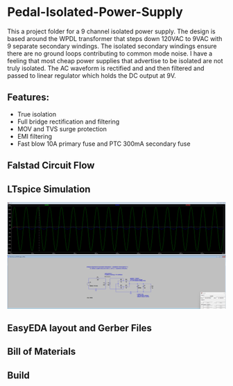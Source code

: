 # Pedal-Isolated-Power-Supply

This a project folder for a 9 channel isolated power supply. The design is based around the WPDL transformer that steps down 120VAC to 9VAC with 9 separate secondary windings. The isolated secondary windings ensure there are no ground loops contributing to common mode noise. I have a feeling that most cheap power supplies that advertise to be isolated are not truly isolated. The AC waveform is rectified and and then filtered and passed to linear regulator which holds the DC output at 9V. 

## Features: 

- True isolation
- Full bridge rectification and filtering 
- MOV and TVS surge protection
- EMI filtering
- Fast blow 10A primary fuse and PTC 300mA secondary fuse 

## Falstad Circuit Flow 


## LTspice Simulation
![alt text][pic1]

[pic1]: https://github.com/ericmaclean/Pedal-Isolated-Power-Supply/blob/main/SpiceSC.png
## EasyEDA layout and Gerber Files

## Bill of Materials 

## Build 


